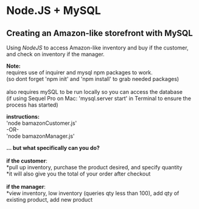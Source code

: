 # Node.JS + MySQL
## Creating an Amazon-like storefront with MySQL
Using *NodeJS* to access Amazon-like inventory and buy if the customer, and check on inventory if the manager. 

**Note:**<br> 
requires use of inquirer and mysql npm packages to work.<br>
(so dont forget 'npm init' and 'npm install' to grab needed packages)<br><br>
also requires mySQL to be run locally so you can access the database<br>
(if using Sequel Pro on Mac: 'mysql.server start' in Terminal to ensure the process has started)

**instructions:**<br>
'node bamazonCustomer.js'<br>
-OR-<br>
'node bamazonManager.js'<br>
 

**... but what specifically can you do?**<br><br>
**if the customer**:<br>
*pull up inventory, purchase the product desired, and specify quantity<br>
*it will also give you the total of your order after checkout<br><br>
**if the manager**:<br>
*view inventory, low inventory (queries qty less than 100), add qty of existing product, add new product

